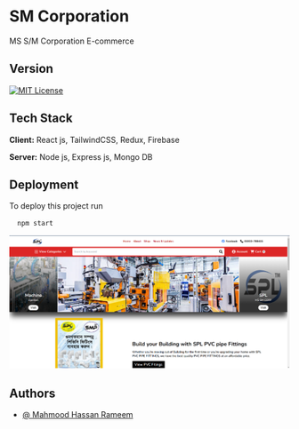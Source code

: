 # SM Corporation

MS S/M Corporation E-commerce

## Version

[![MIT License](https://img.shields.io/badge/Version-Stable-green.svg)](https://choosealicense.com/licenses/mit/)

## Tech Stack

**Client:** React js, TailwindCSS, Redux, Firebase

**Server:** Node js, Express js, Mongo DB

## Deployment

To deploy this project run

```bash
  npm start
```

![SS](./public/ss.png)

## Authors

- [@ Mahmood Hassan Rameem](https://rameem.netlify.app/)
